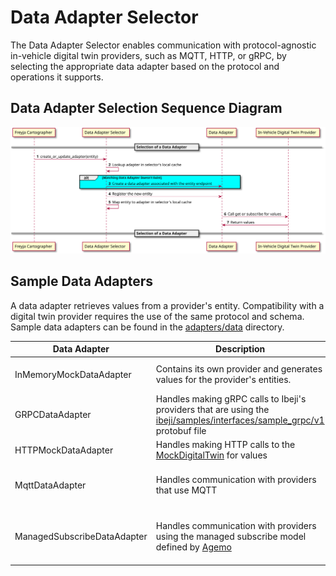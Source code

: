 # Data Adapter Selector

The Data Adapter Selector enables communication with protocol-agnostic in-vehicle digital twin providers, such as MQTT, HTTP, or gRPC, by selecting the appropriate data adapter based on the protocol and operations it supports.

## Data Adapter Selection Sequence Diagram

![data_adapter_selection_sequence diagram](../docs/diagrams/data_adapter_selection_sequence.svg)

## Sample Data Adapters

A data adapter retrieves values from a provider's entity. Compatibility with a digital twin provider requires the use of the same protocol and schema. Sample data adapters can be found in the [adapters/data](../adapters/data/) directory.

Data Adapter|Description|Usage
-|-|-
InMemoryMockDataAdapter|Contains its own provider and generates values for the provider's entities.|When the [InMemoryMockDigitalTwinAdapter](../adapters/digital_twin/in_memory_mock_digital_twin_adapter/) is configured.
GRPCDataAdapter|Handles making gRPC calls to Ibeji's providers that are using the [ibeji/samples/interfaces/sample_grpc/v1](https://github.com/eclipse-ibeji/ibeji/blob/main/samples/interfaces/sample_grpc/v1/digital_twin_provider.proto) protobuf file|When Ibeji integration with Freyja is configured and you're using a sample that communicates with GRPC.
HTTPMockDataAdapter|Handles making HTTP calls to the [MockDigitalTwin](../mocks/mock_digital_twin/) for values|When MockDigitalTwin integration with Freyja is configured.
MqttDataAdapter|Handles communication with providers that use MQTT|When Ibeji integration with Freyja is configured and you're using a sample that communicates with MQTT.
ManagedSubscribeDataAdapter|Handles communication with providers using the managed subscribe model defined by [Agemo](https://github.com/eclipse-chariott/agemo)|When Ibeji integration is configured and managed subscribe is enabled in Ibeji. Will also require other adapters when resolving the managed endpoint.

